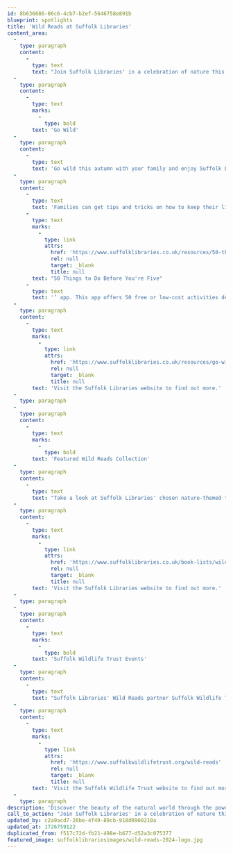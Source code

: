 ```yaml
---
id: 8b636686-86c6-4cb7-b2ef-5646758e891b
blueprint: spotlights
title: 'Wild Reads at Suffolk Libraries'
content_area:
  -
    type: paragraph
    content:
      -
        type: text
        text: "Join Suffolk Libraries' in a celebration of nature this autumn!"
  -
    type: paragraph
    content:
      -
        type: text
        marks:
          -
            type: bold
        text: 'Go Wild'
  -
    type: paragraph
    content:
      -
        type: text
        text: 'Go wild this autumn with your family and enjoy Suffolk Libraries selection of nature-inspired activities and books for little ones. Libraries will be hosting nature inspired craft activities, recommending books with an environmental themes, and encouraging families to explore nature in their local area through the autumn months.'
  -
    type: paragraph
    content:
      -
        type: text
        text: 'Families can get tips and tricks on how to keep their little people entertained this autumn too, with lots of nature inspired activities on their free ‘'
      -
        type: text
        marks:
          -
            type: link
            attrs:
              href: 'https://www.suffolklibraries.co.uk/resources/50-things'
              rel: null
              target: _blank
              title: null
        text: "50 Things to Do Before You're Five"
      -
        type: text
        text: '’ app. This app offers 50 free or low-cost activities designed to be fun, creative, and engaging for the entire family.  '
  -
    type: paragraph
    content:
      -
        type: text
        marks:
          -
            type: link
            attrs:
              href: 'https://www.suffolklibraries.co.uk/resources/go-wild'
              rel: null
              target: _blank
              title: null
        text: 'Visit the Suffolk Libraries website to find out more.'
  -
    type: paragraph
  -
    type: paragraph
    content:
      -
        type: text
        marks:
          -
            type: bold
        text: 'Featured Wild Reads Collection'
  -
    type: paragraph
    content:
      -
        type: text
        text: "Take a look at Suffolk Libraries' chosen nature-themed titles for this year's Wild Reads project, celebrating the connection between the natural world and the written word. All free with your library card."
  -
    type: paragraph
    content:
      -
        type: text
        marks:
          -
            type: link
            attrs:
              href: 'https://www.suffolklibraries.co.uk/book-lists/wild-reads-collection-2024'
              rel: null
              target: _blank
              title: null
        text: 'Visit the Suffolk Libraries website to find out more.'
  -
    type: paragraph
  -
    type: paragraph
    content:
      -
        type: text
        marks:
          -
            type: bold
        text: 'Suffolk Wildlife Trust Events'
  -
    type: paragraph
    content:
      -
        type: text
        text: "Suffolk Libraries' Wild Reads partner Suffolk Wildlife Trust is offering a huge range of activities for all ages this autumn and winter including nature walks, conservation talks, woodland crafts and more."
  -
    type: paragraph
    content:
      -
        type: text
        marks:
          -
            type: link
            attrs:
              href: 'https://www.suffolkwildlifetrust.org/wild-reads'
              rel: null
              target: _blank
              title: null
        text: 'Visit the Suffolk Wildlife Trust website to find out more.'
  -
    type: paragraph
description: 'Discover the beauty of the natural world through the power of words with our Wild Reads project, in partnership with Suffolk Wildlife Trust. Take part in a series of events throughout the autumn months, for both adults and children.'
call_to_action: "Join Suffolk Libraries' in a celebration of nature this autumn!"
updated_by: c2a9acd7-26be-4f49-89cb-918d0960210a
updated_at: 1726759122
duplicated_from: f517c72d-fb21-498e-b677-d52a3c075377
featured_image: suffolklibrariesimages/wild-reads-2024-logo.jpg
---
```

